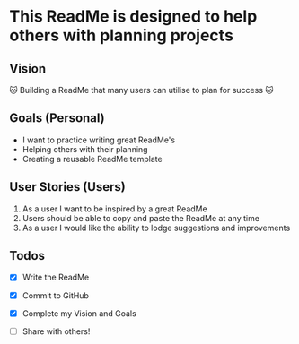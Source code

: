# This ReadMe is designed to help others with planning projects

## Vision

:cat: Building a ReadMe that many users can utilise to plan for success :cat:

## Goals (Personal)
* I want to practice writing great ReadMe's
* Helping others with their planning
* Creating a reusable ReadMe template

## User Stories (Users)
1. As a user I want to be inspired by a great ReadMe
2. Users should be able to copy and paste the ReadMe at any time
3. As a user I would like the ability to lodge suggestions and improvements

## Todos 
- [x] Write the ReadMe
- [x] Commit to GitHub
- [x] Complete my Vision and Goals
- [ ] Share with others!

